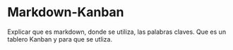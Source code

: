 # Markdown-Kanban
Explicar que es markdown, donde se utiliza, las palabras claves. Que es un tablero Kanban y para que se utliza.
